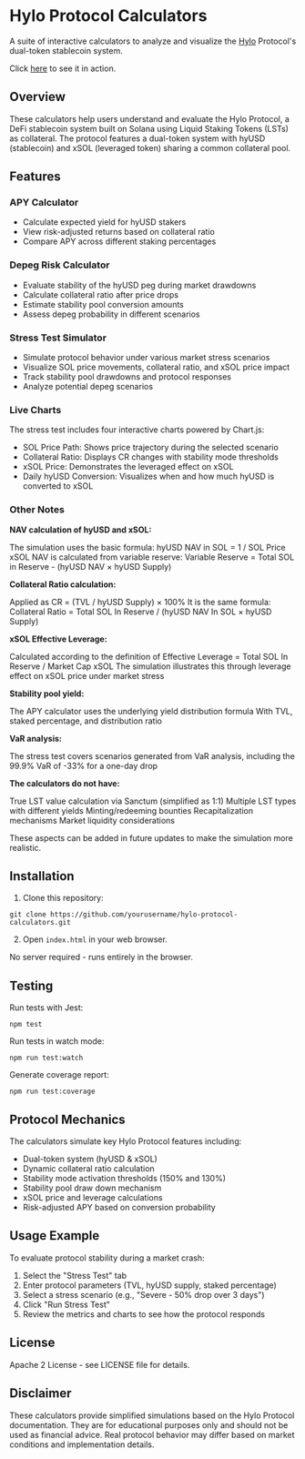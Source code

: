 # Hylo Protocol Calculators

A suite of interactive calculators to analyze and visualize the [Hylo](https://docs.hylo.so/introduction) Protocol's dual-token stablecoin system.

Click [here](https://wkennedy.github.io/HiLo-Tools/) to see it in action.

## Overview

These calculators help users understand and evaluate the Hylo Protocol, a DeFi stablecoin system built on Solana using Liquid Staking Tokens (LSTs) as collateral. The protocol features a dual-token system with hyUSD (stablecoin) and xSOL (leveraged token) sharing a common collateral pool.

## Features

### APY Calculator
- Calculate expected yield for hyUSD stakers
- View risk-adjusted returns based on collateral ratio
- Compare APY across different staking percentages

### Depeg Risk Calculator
- Evaluate stability of the hyUSD peg during market drawdowns
- Calculate collateral ratio after price drops
- Estimate stability pool conversion amounts
- Assess depeg probability in different scenarios

### Stress Test Simulator
- Simulate protocol behavior under various market stress scenarios
- Visualize SOL price movements, collateral ratio, and xSOL price impact
- Track stability pool drawdowns and protocol responses
- Analyze potential depeg scenarios

### Live Charts

The stress test includes four interactive charts powered by Chart.js:
- SOL Price Path: Shows price trajectory during the selected scenario
- Collateral Ratio: Displays CR changes with stability mode thresholds
- xSOL Price: Demonstrates the leveraged effect on xSOL
- Daily hyUSD Conversion: Visualizes when and how much hyUSD is converted to xSOL


### Other Notes

**NAV calculation of hyUSD and xSOL:**

The simulation uses the basic formula: hyUSD NAV in SOL = 1 / SOL Price
xSOL NAV is calculated from variable reserve: Variable Reserve = Total SOL in Reserve - (hyUSD NAV × hyUSD Supply)

**Collateral Ratio calculation:**

Applied as CR = (TVL / hyUSD Supply) × 100%
It is the same formula: Collateral Ratio = Total SOL In Reserve / (hyUSD NAV In SOL × hyUSD Supply)

**xSOL Effective Leverage:**

Calculated according to the definition of Effective Leverage = Total SOL In Reserve / Market Cap xSOL
The simulation illustrates this through leverage effect on xSOL price under market stress

**Stability pool yield:**

The APY calculator uses the underlying yield distribution formula
With TVL, staked percentage, and distribution ratio

**VaR analysis:**

The stress test covers scenarios generated from VaR analysis, including the 99.9% VaR of -33% for a one-day drop

**The calculators do not have:**

True LST value calculation via Sanctum (simplified as 1:1)
Multiple LST types with different yields
Minting/redeeming bounties
Recapitalization mechanisms
Market liquidity considerations

These aspects can be added in future updates to make the simulation more realistic.

## Installation

1. Clone this repository:
```
git clone https://github.com/yourusername/hylo-protocol-calculators.git
```

2. Open `index.html` in your web browser.

No server required - runs entirely in the browser.

## Testing

Run tests with Jest:

```
npm test
```

Run tests in watch mode:

```
npm run test:watch
```

Generate coverage report:

```
npm run test:coverage
```


## Protocol Mechanics

The calculators simulate key Hylo Protocol features including:

- Dual-token system (hyUSD & xSOL)
- Dynamic collateral ratio calculation
- Stability mode activation thresholds (150% and 130%)
- Stability pool draw down mechanism
- xSOL price and leverage calculations
- Risk-adjusted APY based on conversion probability

## Usage Example

To evaluate protocol stability during a market crash:

1. Select the "Stress Test" tab
2. Enter protocol parameters (TVL, hyUSD supply, staked percentage)
3. Select a stress scenario (e.g., "Severe - 50% drop over 3 days")
4. Click "Run Stress Test"
5. Review the metrics and charts to see how the protocol responds

## License

Apache 2 License - see LICENSE file for details.

## Disclaimer

These calculators provide simplified simulations based on the Hylo Protocol documentation. They are for educational purposes only and should not be used as financial advice. Real protocol behavior may differ based on market conditions and implementation details.